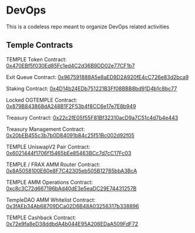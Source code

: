 # DevOps

This is a codeless repo meant to organize DevOps related activities

## Temple Contracts

TEMPLE Token Contract: [0x470EBf5f030Ed85Fc1ed4C2d36B9DD02e77CF1b7](https://etherscan.io/address/0x470ebf5f030ed85fc1ed4c2d36b9dd02e77cf1b7#code)

Exit Queue Contract: [0x967591888A5e8aED9D2A920fE4cC726e83d2bca9](https://etherscan.io/address/0x967591888a5e8aed9d2a920fe4cc726e83d2bca9#code)

Staking Contract: [0x4D14b24EDb751221B3Ff08BBB8bd91D4b1c8bc77](https://etherscan.io/address/0x4d14b24edb751221b3ff08bbb8bd91d4b1c8bc77#code)

Locked OGTEMPLE Contract: [0x879B843868dA248B1F2F53b4f8CC6e17e7E8b949](https://etherscan.io/address/0x879b843868da248b1f2f53b4f8cc6e17e7e8b949#code)

Treasury Contract: [0x22c2fE05f55F81Bf32310acD9a7C51c4d7b4e443](https://etherscan.io/address/0x22c2fe05f55f81bf32310acd9a7c51c4d7b4e443#code)

Treasury Management Contract: [0x20bEB455c3b7b0D84091b84c25f51Bc002d92f05](https://etherscan.io/address/0x20beb455c3b7b0d84091b84c25f51bc002d92f05#code)

TEMPLE UniswapV2 Pair Contract: [0x6021444f1706f15465bEe85463BCc7d7cC17Fc03](https://etherscan.io/address/0x6021444f1706f15465bee85463bcc7d7cc17fc03#code)

TEMPLE / FRAX AMM Router Contract: [0x8A5058100E60e8F7C42305eb505B12785bbA3BcA](https://etherscan.io/address/0x8a5058100e60e8f7c42305eb505b12785bba3bca#code)

TEMPLE AMM Operations Contract: [0xc8c3C72d667196bAd40dE3e5eaDC29E74431257B](https://etherscan.io/address/0xc8c3c72d667196bad40de3e5eadc29e74431257b#code)

TempleDAO AMM Whitelist Contract: [0x3fAEb34Ab68709DCa02D6B48A03256317b338896](https://etherscan.io/address/0x3faeb34ab68709dca02d6b48a03256317b338896#code)

TEMPLE Cashback Contract: [0x72e9fa8eD38ddbdA4b044E95A206EDaA509FdF72](https://etherscan.io/address/0x72e9fa8ed38ddbda4b044e95a206edaa509fdf72#code)

